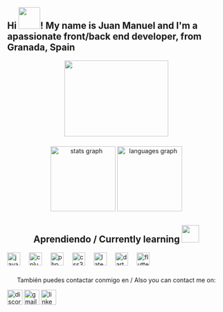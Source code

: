 <h2 align="left">Hi <img src="https://gifdb.com/images/high/waving-hand-cute-happy-emoticon-m8zfd60nf1atzua8.gif" width="50" height="50"/>! My name is Juan Manuel and I'm a apassionate front/back end developer, from Granada, Spain</h2>

<div align="center" style="width:100%;height:0;padding-bottom:126%;position:center;margin:auto;"><img src="https://gifdb.com/images/high/homer-simpsons-pc-key-pl1x82nemoacm5sg.gif" width="240" height="175" frameBorder="0" class="giphy-embed" allowFullScreen</div>

###

<div align="center">
  <img src="https://github-readme-stats.vercel.app/api?username=juanmxxx&hide_title=false&hide_rank=false&show_icons=true&include_all_commits=true&count_private=true&disable_animations=false&theme=dracula&locale=en&hide_border=false" height="150" alt="stats graph" />
  <img src="https://github-readme-stats.vercel.app/api/top-langs?username=maurodesouza&locale=en&hide_title=false&layout=compact&card_width=320&langs_count=5&theme=dracula&hide_border=false" height="150" alt="languages graph"  />
</div>

## Aprendiendo / Currently learning <img src="https://tenor.com/es/view/johnny-bravo-flex-strong-strength-cool-guy-gif-17897084" height="40"/>

<div align="left">
  <img src="https://cdn.jsdelivr.net/gh/devicons/devicon/icons/java/java-original.svg" height="30" alt="java logo"/>
  <img width="12" />
  <img src="https://cdn.jsdelivr.net/gh/devicons/devicon/icons/cplusplus/cplusplus-plain.svg" height="30" alt="cplus plus logo"/>
  <img width="12" />
  <img src="https://cdn.jsdelivr.net/gh/devicons/devicon/icons/php/php-plain.svg" height="30" alt="php logo"/>
  <img width="12" />
  <img src="https://cdn.jsdelivr.net/gh/devicons/devicon/icons/css3/css3-original.svg" height="30" alt="css3 logo"  />
  <img width="12" />
  <img src="https://cdn.jsdelivr.net/gh/devicons/devicon/icons/latex/latex-original.svg" height="30" alt="latex logo"/>
  <img width="12" />
  <img src="https://cdn.jsdelivr.net/gh/devicons/devicon/icons/dart/dart-original.svg" height="30" alt="dart logo"/>
  <img width="12" />
  <img src="https://cdn.jsdelivr.net/gh/devicons/devicon/icons/flutter/flutter-original.svg" height="30" alt="flutter logo"/>


  
</div>

###
También puedes contactar conmigo en / Also you can contact me on:
<div align="left">
  <a href="https://discordapp.com/users/528988480546668544"><img src="https://img.shields.io/static/v1?message=Discord&logo=discord&label=&color=7289DA&logoColor=white&labelColor=&style=for-the-badge" height="35" alt="discord logo"  /></a>
  <a href="https://drive.google.com/drive/folders/17tSMm9LTFxeHAhyg5ynLurwqaEPq8xZ7"><img src="https://img.shields.io/static/v1?message=Gmail&logo=gmail&label=&color=D14836&logoColor=white&labelColor=&style=for-the-badge" height="35" alt="gmail logo"  /></a>
  <a href="https://www.linkedin.com/in/juan-manuel-sújar-gonzález-4aa0772aa/"><img src="https://img.shields.io/static/v1?message=LinkedIn&logo=linkedin&label=&color=0077B5&logoColor=white&labelColor=&style=for-the-badge" height="35" alt="linkedin logo"  /></a>
</div>

###

<br clear="both">

###
